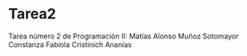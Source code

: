 # Tarea2
Tarea número 2 de Programación II:
Matías Alonso Muñoz Sotomayor
Constanza Fabiola Cristinich Ananías
